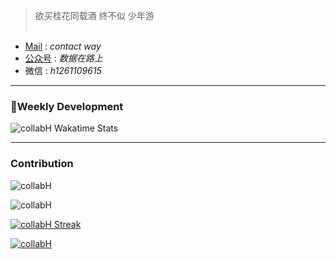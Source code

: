 > 
> 
> 欲买桂花同载酒 终不似 少年游 <br/><br/>
>

- [Mail](huangshimin1996@gmail.com) : _contact way_
- [公众号](https://mp.weixin.qq.com/s/0kloiLBHQb_98Sp58yv57g) : _数据在路上_
- 微信 : _h1261109615_

---

### :memo:Weekly Development ###

![collabH Wakatime Stats](https://github-readme-stats.vercel.app/api/wakatime?username=collabH&layout=compact&theme=radical)

---

### Contribution ###

![collabH](https://github-readme-stats.vercel.app/api/top-langs/?username=collabH&layout=compact&theme=onedark)

![collabH](https://github-readme-stats.vercel.app/api?username=collabH&count_private=true&show_icons=true&theme=tokyonight&show_owner=true)

[![collabH Streak](https://github-readme-streak-stats.herokuapp.com?user=collabH&theme=windows-dark&locale=zh)](https://git.io/streak-stats)

[![collabH](https://activity-graph.herokuapp.com/graph?username=collabH&theme=xcode&hide_border=true)](https://github.com/ashutosh00710/github-readme-activity-graph)
